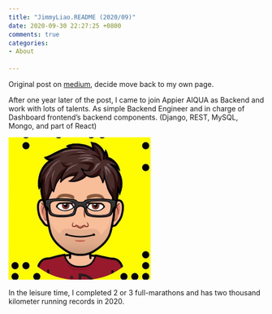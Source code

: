 ```yaml
---
title: "JimmyLiao.README (2020/09)"
date: 2020-09-30 22:27:25 +0800
comments: true
categories: 
- About

---
```

Original post on [medium](https://jimmyliao.medium.com/jimmyliao-readme-2020-09-5825ff75624a), decide move back to my own page.

<!--more-->

After one year later of the post, I came to join Appier AIQUA as Backend and work with lots of talents. As simple Backend Engineer and in charge of Dashboard frontend’s backend components. (Django, REST, MySQL, Mongo, and part of React)


![](/images/appier_personal_avatar.jpg)

In the leisure time, I completed 2 or 3 full-marathons and has two thousand kilometer running records in 2020.
